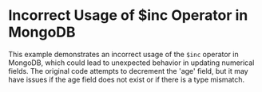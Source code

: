 # Incorrect Usage of $inc Operator in MongoDB
This example demonstrates an incorrect usage of the `$inc` operator in MongoDB, which could lead to unexpected behavior in updating numerical fields.
The original code attempts to decrement the 'age' field, but it may have issues if the age field does not exist or if there is a type mismatch.